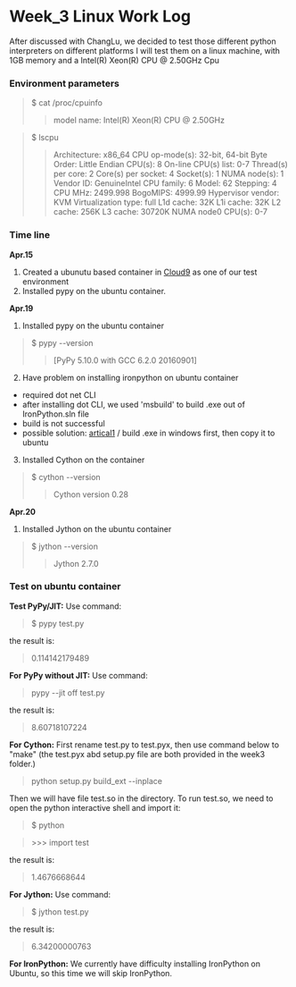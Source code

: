 # Week_3 Linux Work Log

After discussed with ChangLu, we decided to test those different python interpreters on different platforms
I will test them on a linux machine, with 1GB memory and a Intel(R) Xeon(R) CPU @ 2.50GHz Cpu

### Environment parameters
>$ cat /proc/cpuinfo
>>model name: Intel(R) Xeon(R) CPU @ 2.50GHz

>$ lscpu
>>Architecture:          x86_64
CPU op-mode(s):        32-bit, 64-bit
Byte Order:            Little Endian
CPU(s):                8
On-line CPU(s) list:   0-7
Thread(s) per core:    2
Core(s) per socket:    4
Socket(s):             1
NUMA node(s):          1
Vendor ID:             GenuineIntel
CPU family:            6
Model:                 62
Stepping:              4
CPU MHz:               2499.998
BogoMIPS:              4999.99
Hypervisor vendor:     KVM
Virtualization type:   full
L1d cache:             32K
L1i cache:             32K
L2 cache:              256K
L3 cache:              30720K
>>NUMA node0 CPU(s):     0-7

### Time line
**Apr.15**
1. Created a ubunutu based container in [Cloud9](https://ide.c9.io/aimsecond/cs263-18s-ucsb) as one of our test environment
2. Installed pypy on the ubuntu container.

**Apr.19**
1. Installed pypy on the ubuntu container
>$ pypy --version
>>[PyPy 5.10.0 with GCC 6.2.0 20160901]
2. Have problem on installing ironpython on ubuntu container
- required dot net CLI
- after installing dot CLI, we used 'msbuild' to build .exe out of IronPython.sln file
- build is not successful
- possible solution: [artical1](https://stackoverflow.com/questions/45664694/instaling-ironpython-for-linux) / build .exe in windows first, then copy it to ubuntu
3. Installed Cython on the container
>$ cython --version
>>Cython version 0.28

**Apr.20**
1. Installed Jython on the ubuntu container
>$ jython --version
>>Jython 2.7.0

### Test on ubuntu container
**Test PyPy/JIT:**
Use command:
>$ pypy test.py

the result is:
>0.114142179489

**For PyPy without JIT:**
Use command: 
>pypy --jit off test.py

the result is:
>8.60718107224

**For Cython:**
First rename test.py to test.pyx, then use command below to "make" (the test.pyx abd setup.py file are both provided in the week3 folder.)
>python setup.py build_ext --inplace

Then we will have file test.so in the directory. To run test.so, we need to open the python interactive shell and import it:
>$ python

>\>\>\> import test

the result is:
>1.4676668644

**For Jython:**
Use command:
>$ jython test.py

the result is:
>6.34200000763

**For IronPython:**
We currently have difficulty installing IronPython on Ubuntu, so this time we will skip IronPython.